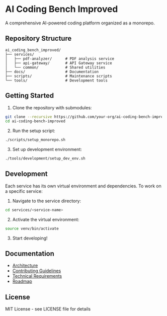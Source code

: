 # AI Coding Bench Improved

A comprehensive AI-powered coding platform organized as a monorepo.

## Repository Structure

```
ai_coding_bench_improved/
├── services/
│   ├── pdf-analyzer/      # PDF analysis service
│   ├── api-gateway/       # API Gateway service
│   └── common/            # Shared utilities
├── docs/                  # Documentation
├── scripts/               # Maintenance scripts
└── tools/                 # Development tools
```

## Getting Started

1. Clone the repository with submodules:
```bash
git clone --recursive https://github.com/your-org/ai-coding-bench-improved.git
cd ai-coding-bench-improved
```

2. Run the setup script:
```bash
./scripts/setup_monorepo.sh
```

3. Set up development environment:
```bash
./tools/development/setup_dev_env.sh
```

## Development

Each service has its own virtual environment and dependencies. To work on a specific service:

1. Navigate to the service directory:
```bash
cd services/<service-name>
```

2. Activate the virtual environment:
```bash
source venv/bin/activate
```

3. Start developing!

## Documentation

- [Architecture](docs/ARCHITECTURE.md)
- [Contributing Guidelines](docs/CONTRIBUTING.md)
- [Technical Requirements](docs/TECHNICAL_REQUIREMENTS.md)
- [Roadmap](docs/ROADMAP.md)

## License

MIT License - see LICENSE file for details